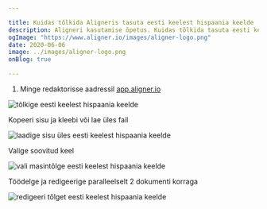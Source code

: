```yaml
---

title: Kuidas tõlkida Aligneris tasuta eesti keelest hispaania keelde
description: Aligneri kasutamise õpetus. Kuidas tõlkida tasuta eesti keelest hispaania keelde. Aligner on tasuta mugav online tarkvara mitmekeelse sisu haldamiseks.
ogImage: "https://www.aligner.io/images/aligner-logo.png"
date: 2020-06-06
image: ../images/aligner-logo.png
onBlog: true

---
```


1. Minge redaktorisse aadressil [app.aligner.io](https://app.aligner.io "Aligner Appi veebileht")

![tõlkige eesti keelest hispaania keelde](/howto/aligner-blank-editor.jpeg "tõlkige eesti keelest hispaania keelde")

Kopeeri sisu ja kleebi või lae üles fail

![laadige sisu üles eesti keelest hispaania keelde](/howto/aligner-uploaded-document.jpeg "laadige sisu üles eesti keelest hispaania keelde")

Valige soovitud keel

![vali masintõlge eesti keelest hispaania keelde](/howto/aligner-language-dropdown.jpeg "vali masintõlge eesti keelest hispaania keelde")

Töödelge ja redigeerige paralleelselt 2 dokumenti korraga

![redigeeri tõlget eesti keelest hispaania keelde](/howto/aligner-double-sitded-editor.jpeg "redigeeri tõlget eesti keelest hispaania keelde")

